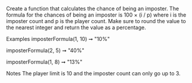 Create a function that calculates the chance of being an imposter. The formula for the chances of being an imposter is 100 × (i / p) where i is the imposter count and p is the player count. Make sure to round the value to the nearest integer and return the value as a percentage.

Examples
imposterFormula(1, 10) ➞ "10%"

imposterFormula(2, 5) ➞ "40%"

imposterFormula(1, 8) ➞ "13%"

Notes
The player limit is 10 and the imposter count can only go up to 3.